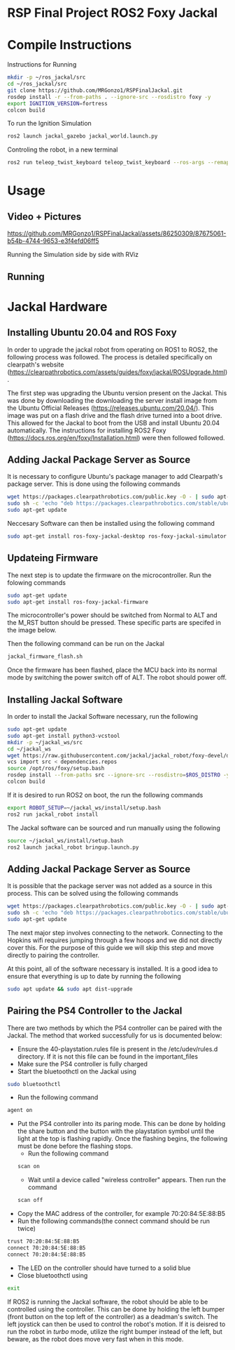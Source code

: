 # RSP Final Project ROS2 Foxy Jackal

# Compile Instructions

Instructions for Running

```bash
mkdir -p ~/ros_jackal/src
cd ~/ros_jackal/src
git clone https://github.com/MRGonzo1/RSPFinalJackal.git
rosdep install -r --from-paths . --ignore-src --rosdistro foxy -y
export IGNITION_VERSION=fortress
colcon build
```

To run the Ignition Simulation

```bash
ros2 launch jackal_gazebo jackal_world.launch.py
```
Controling the robot, in a new terminal

```bash
ros2 run teleop_twist_keyboard teleop_twist_keyboard --ros-args --remap /cmd_vel:=/diff_drive_base_controller/cmd_vel_unstamped
```

# Usage

## Video + Pictures


https://github.com/MRGonzo1/RSPFinalJackal/assets/86250309/87675061-b54b-4744-9653-e3f4efd06ff5

Running the Simulation side by side with RViz

## Running


# Jackal Hardware

## Installing Ubuntu 20.04 and ROS Foxy
In order to upgrade the jackal robot from operating on ROS1 to ROS2, the following process was followed. The process is detailed specifically on clearpath's website (https://clearpathrobotics.com/assets/guides/foxy/jackal/ROSUpgrade.html).

The first step was upgrading the Ubuntu version present on the Jackal. This was done by downloading the downloading the server install image from the Ubuntu Official Releases (https://releases.ubuntu.com/20.04/). This image was put on a flash drive and the flash drive turned into a boot drive. This allowed for the Jackal to boot from the USB and install Ubuntu 20.04 automatically. The instructions for installing ROS2 Foxy (https://docs.ros.org/en/foxy/Installation.html) were then followed followed. 

## Adding Jackal Package Server as Source

It is necessary to configure Ubuntu's package manager to add Clearpath's package server. This is done using the following commands

```bash 
wget https://packages.clearpathrobotics.com/public.key -O - | sudo apt-key add -
sudo sh -c 'echo "deb https://packages.clearpathrobotics.com/stable/ubuntu $(lsb_release -cs) main" > /etc/apt/sources.list.d/clearpath-latest.list'
sudo apt-get update
```

Neccesary Software can then be installed using the following command

```bash
sudo apt-get install ros-foxy-jackal-desktop ros-foxy-jackal-simulator
```

## Updateing Firmware

The next step is to update the firmware on the microcontroller. Run the folowing commands

```bash
sudo apt-get update
sudo apt-get install ros-foxy-jackal-firmware
```

The microcontroller's power should be switched from Normal to ALT and the M_RST button should be pressed. These specific parts are specifed in the image below.

Then the following command can be run on the Jackal

``` bash
jackal_firmware_flash.sh
```

Once the firmware has been flashed, place the MCU back into its normal mode by switching the power switch off of ALT. The robot should power off. 

## Installing Jackal Software

In order to install the Jackal Software necessary, run the following

```bash
sudo apt-get update
sudo apt-get install python3-vcstool
mkdir -p ~/jackal_ws/src
cd ~/jackal_ws
wget https://raw.githubusercontent.com/jackal/jackal_robot/foxy-devel/dependencies.repos
vcs import src < dependencies.repos
source /opt/ros/foxy/setup.bash
rosdep install --from-paths src --ignore-src --rosdistro=$ROS_DISTRO -y
colcon build
```

If it is desired to run ROS2 on boot, the run the following commands

```bash
export ROBOT_SETUP=~/jackal_ws/install/setup.bash
ros2 run jackal_robot install
```

The Jackal software can be sourced and run manually using the following

```bash
source ~/jackal_ws/install/setup.bash
ros2 launch jackal_robot bringup.launch.py
```

## Adding Jackal Package Server as Source

It is possible that the package server was not added as a source in this process. This can be solved using the following commands

```bash 
wget https://packages.clearpathrobotics.com/public.key -O - | sudo apt-key add -
sudo sh -c 'echo "deb https://packages.clearpathrobotics.com/stable/ubuntu $(lsb_release -cs) main" > /etc/apt/sources.list.d/clearpath-latest.list'
sudo apt-get update
```

The next major step involves connecting to the network. Connecting to the Hopkins wifi requires jumping through a few hoops and we did not directly cover this. For the purpose of this guide we will skip this step and move directly to pairing the controller.

At this point, all of the software necessary is installed. It is a good idea to ensure that everything is up to date by running the following

```bash
sudo apt update && sudo apt dist-upgrade
```


## Pairing the PS4 Controller to the Jackal

There are two methods by which the PS4 controller can be paired with the Jackal. The method that worked successfully for us is documented below:
  - Ensure the 40-playstation.rules file is present in the /etc/udev/rules.d directory. If it is not this file can be found in the important_files
  - Make sure the PS4 controller is fully charged
  - Start the bluetoothctl on the Jackal using 
  ``` bash
  sudo bluetoothctl
  ```
  - Run the following command
  ```bash
  agent on
  ```
  - Put the PS4 controller into its paring mode. This can be done by holding the share button and the button with the playstation symbol until the light at the top is flashing rapidly. Once the flashing begins, the following must be done before the flashing stops.
    - Run the following command
    ```bash 
    scan on
    ```
    - Wait until a device called "wireless controller" appears. Then run the command
    ```bash
    scan off
    ```
  - Copy the MAC address of the controller, for example 70:20:84:5E:88:B5
  - Run the following commands(the connect command should be run twice)
  ```bash
  trust 70:20:84:5E:88:B5
  connect 70:20:84:5E:88:B5
  connect 70:20:84:5E:88:B5
  ```
  - The LED on the controller should have turned to a solid blue
  - Close bluetoothctl using
  ```bash 
  exit
  ```
  
  If ROS2 is running the Jackal software, the robot should be able to be controlled using the controller. This can be done by holding the left bumper (front button on the top left of the controller) as a deadman's switch. The left joystick can then be used to control the robot's motion. If it is deisred to run the robot in *turbo* mode, utilize the right bumper instead of the left, but beware, as the robot does move very fast when in this mode.
